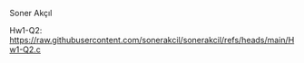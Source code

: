 Soner Akçıl 

Hw1-Q2: https://raw.githubusercontent.com/sonerakcil/sonerakcil/refs/heads/main/Hw1-Q2.c

<!--
**sonerakcil/sonerakcil** is a ✨ _special_ ✨ repository because its `README.md` (this file) appears on your GitHub profile.

Here are some ideas to get you started:

- 🔭 I’m currently working on ...
- 🌱 I’m currently learning ...
- 👯 I’m looking to collaborate on ...
- 🤔 I’m looking for help with ...
- 💬 Ask me about ...
- 📫 How to reach me: ...
- 😄 Pronouns: ...
- ⚡ Fun fact: ...
-->
